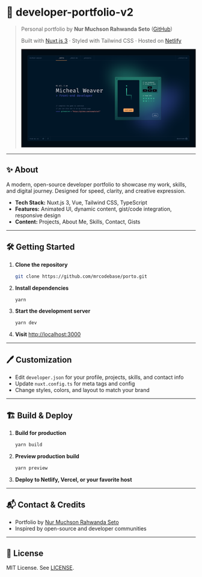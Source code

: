 # 🚀 developer-portfolio-v2

> Personal portfolio by **Nur Muchson Rahwanda Seto** ([GitHub](https://github.com/mrcodebase))
>
> Built with [Nuxt.js 3](https://nuxt.com/) · Styled with Tailwind CSS · Hosted on [Netlify](https://www.netlify.com/)
>
> ![Demo](./public/images/demo-share.png)

---

## ✨ About

A modern, open-source developer portfolio to showcase my work, skills, and digital journey. Designed for speed, clarity, and creative expression.

- **Tech Stack:** Nuxt.js 3, Vue, Tailwind CSS, TypeScript
- **Features:** Animated UI, dynamic content, gist/code integration, responsive design
- **Content:** Projects, About Me, Skills, Contact, Gists

---

## 🛠️ Getting Started

1. **Clone the repository**
   ```sh
   git clone https://github.com/mrcodebase/porto.git
   ```
2. **Install dependencies**
   ```sh
   yarn
   ```
3. **Start the development server**
   ```sh
   yarn dev
   ```
4. **Visit** [http://localhost:3000](http://localhost:3000)

---

## 🖊️ Customization

- Edit `developer.json` for your profile, projects, skills, and contact info
- Update `nuxt.config.ts` for meta tags and config
- Change styles, colors, and layout to match your brand

---

## 🏗️ Build & Deploy

1. **Build for production**
   ```sh
   yarn build
   ```
2. **Preview production build**
   ```sh
   yarn preview
   ```
3. **Deploy to Netlify, Vercel, or your favorite host**

---

## 📬 Contact & Credits

- Portfolio by [Nur Muchson Rahwanda Seto](https://github.com/mrcodebase)
- Inspired by open-source and developer communities

---

## 📄 License

MIT License. See [LICENSE](./LICENSE).
